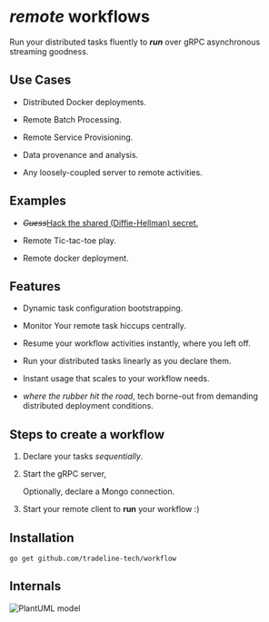 # _remote_ workflows

Run your distributed tasks fluently to **_run_** over gRPC asynchronous streaming goodness.
 
## Use Cases
* Distributed Docker deployments.

* Remote Batch Processing.

* Remote Service Provisioning.

* Data provenance and analysis.

* Any loosely-coupled server to remote activities.

## Examples
* _~~Guess~~_[Hack the shared (Diffie-Hellman) secret.](https://github.com/tradeline-tech/workflow/tree/development/examples/secret)

* Remote Tic-tac-toe play.

* Remote docker deployment.

## Features
* Dynamic task configuration bootstrapping.

* Monitor Your remote task hiccups centrally.

* Resume your workflow activities instantly, where you left off.

* Run your distributed tasks linearly as you declare them.

* Instant usage that scales to your workflow needs.

* _where the rubber hit the road_, tech borne-out from demanding distributed deployment conditions.

## Steps to create a workflow
1. Declare your tasks _sequentially_.

2. Start the gRPC server,

    Optionally, declare a Mongo connection.

3. Start your remote client to **run** your workflow :)

## Installation

`go get github.com/tradeline-tech/workflow`

## Internals
![PlantUML model](http://www.plantuml.com/plantuml/svg/fLF1hjem4BpxAvQSaWFz05HLL3bMHIYXwg7gmIGBZKYyo7QW-VjkC2Oak3oU7WSKhNTcTcRjfR5IsxQfnP-gHDWHsItz5K8MbZHas9357mQrs5AhIgaxY5mn4gXiPJl8KPzG_oHzsDLq5WNLDHQs8cKWScVW3ysltv4efPLRQH2YMnboAotoFsdc5OCgm7p-PQ802zXdwtIno56LlhYI3Nx3Bax4fFdpF3W5awpmx2indCSya0ZWtrVsSP8Mfnxxiu3En4yqqIX8xQez924uktoqcRNgk-JGBUbk8yt1n26ioyXbng3KgV0yGqgknkWBVEJCuNpTqzmJyjYcRV0w_hJpoNwWb-xdJgavrjXVYGsvtgkHS12X7E9aE85B5lybu3v_HKTNnTLyZayCwrQvRqRPs_gIrvrFvTQQzXgDUP_hb8xTHqc6w3Bib_XsT4un-CQ6DRuKncmsOabhCdW7r6XRhOHuqOZ__9JB4zE4OOzFa95NWBWJNV8yRLF_0m00)
